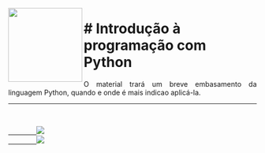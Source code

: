 <p><img src="https://user-images.githubusercontent.com/63436406/128343040-6859a858-45d2-4815-b891-9b00915b59a2.png" align="left" height="150px" width="150px">
    <h1># Introdução à programação com Python</h1> 
    <p align="justify">
    O material trará um breve embasamento da linguagem Python, quando e onde é mais indicao aplicá-la.
    </p>
</p>      

---

<br>
    <code><a href="https:/discord.com">
        <img src="https://img.shields.io/badge/Léo Albergaria%20-%237289DA.svg?&style=for-the-badge&logo=discord&logoColor=white" /></a></code>
    <code><a href="https://www.linkedin.com/in/adm-leo-albergaria/">
        <img src="https://img.shields.io/badge/linkedin%20-%230077B5.svg?&style=for-the-badge&logo=linkedin&logoColor=white" /></a></code>
<br>     
